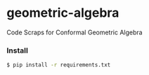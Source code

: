# geometric-algebra
Code Scraps for Conformal Geometric Algebra

### Install

```bash
$ pip install -r requirements.txt
```